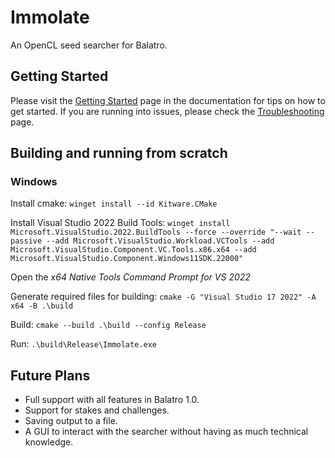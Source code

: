 # Immolate
An OpenCL seed searcher for Balatro.

## Getting Started
Please visit the [Getting Started](docs/getting_started.md) page in the documentation for tips on how to get started. If you are running into issues, please check the [Troubleshooting](docs/troubleshooting.md) page.

## Building and running from scratch

### Windows
Install cmake:
`winget install --id Kitware.CMake`

Install Visual Studio 2022 Build Tools:
`winget install Microsoft.VisualStudio.2022.BuildTools --force --override "--wait --passive --add Microsoft.VisualStudio.Workload.VCTools --add Microsoft.VisualStudio.Component.VC.Tools.x86.x64 --add Microsoft.VisualStudio.Component.Windows11SDK.22000"`

Open the _x64 Native Tools Command Prompt for VS 2022_

Generate required files for building:
`cmake -G "Visual Studio 17 2022" -A x64 -B .\build`

Build:
`cmake --build .\build --config Release`

Run:
`.\build\Release\Immolate.exe`

## Future Plans
- Full support with all features in Balatro 1.0.
- Support for stakes and challenges.
- Saving output to a file.
- A GUI to interact with the searcher without having as much technical knowledge.
